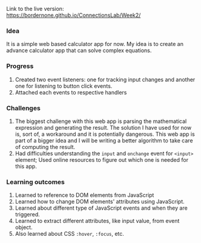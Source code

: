 Link to the live version: https://bordernone.github.io/ConnectionsLab/Week2/

### Idea
It is a simple web based calculator app for now. My idea is to create an advance calculator app that can solve complex equations.

### Progress

1. Created two event listeners: one for tracking input changes and another one for listening to button click events.
2. Attached each events to respective handlers

### Challenges

1. The biggest challenge with this web app is parsing the mathematical expression and generating the result. The solution I have used for now is, sort of, a workaround and it is potentially dangerous. This web app is part of a bigger idea and I will be writing a better algorithm to take care of computing the result.
2. Had difficulties understanding the `input` and `onchange` event for `<input>` element; Used online resources to figure out which one is needed for this app. 

### Learning outcomes

1. Learned to reference to DOM elements from JavaScript
2. Learned how to change DOM elements' attributes using JavaScript.
3. Learned about different type of JavaScript events and when they are triggered.
4. Learned to extract different attributes, like input value, from event object.
5. Also learned about CSS `:hover`, `:focus`, etc.